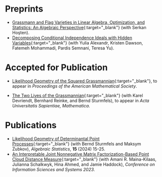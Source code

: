 # Preprints

* [Grassmann and Flag Varieties in Linear Algebra, Optimization, and Statistics: An Algebraic Perspective](https://arxiv.org/pdf/2505.15969){:target="_blank"} (with Serkan Hoşten).
* [Decomposing Conditional Independence Ideals with Hidden Variables](http://arxiv.org/pdf/2505.02404.pdf){:target="_blank"} (with  Yulia Alexandr, Kristen Dawson, Fatemeh Mohammadi, Pardis Semnani, Teresa Yu).

# Accepted for Publication

* [Likelihood Geometry of the Squared Grassmannian](http://arxiv.org/pdf/2409.03730.pdf){:target="_blank"}, to appear in *Proceedings of the American Mathematical Society*.

* [The Two Lives of the Grassmannian](https://arxiv.org/pdf/2401.03684.pdf){:target="_blank"} (with Karel Devriendt, Bernhard Reinke, and Bernd Sturmfels), to appear in *Acta Universitatis Sapientiae, Mathematica*.

# Publications
* [Likelihood Geometry of Determinantal Point Processes](https://arxiv.org/pdf/2307.13486.pdf){:target="_blank"}
(with Bernd Sturmfels and Maksym Zubkov), *Algebraic Statistics*, **15** (2024) 15-25.
* [An Interpretable Joint Nonnegative Matrix Factorization-Based Point Cloud Distance Measure](https://arxiv.org/pdf/2207.05112.pdf){:target="_blank"} (with Amani R. Maina-Kilaas, Julianna Schalkwyk, Hina Ahmed, and Jamie Haddock), *Conference on Information Sciences and Systems 2023*.


<!---
* [Long Increasing Subsequences](https://scholarship.claremont.edu/cgi/viewcontent.cgi?article=1274&context=hmc_theses){:target="_blank"} (advised by Michael Orrison) Undergraduate Thesis, 2023.
-->
